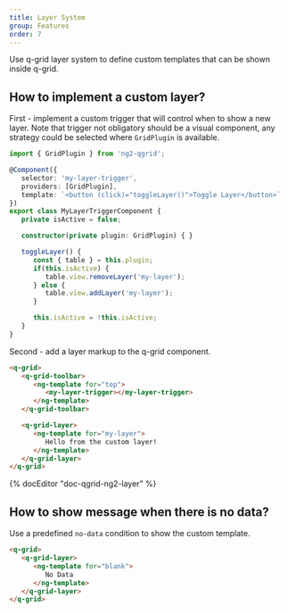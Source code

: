 ```yaml
---
title: Layer System
group: Features
order: 7
---
```


Use q-grid layer system to define custom templates that can be shown inside q-grid.

## How to implement a custom layer?

First - implement a custom trigger that will control when to show a new layer. Note that trigger not obligatory should be a visual component, any strategy could be selected where `GridPlugin` is available.

```typescript
import { GridPlugin } from 'ng2-qgrid';

@Component({
   selector: 'my-layer-trigger',
   providers: [GridPlugin],
   template: `<button (click)="toggleLayer()">Toggle Layer</button>`
})
export class MyLayerTriggerComponent {
   private isActive = false;

   constructor(private plugin: GridPlugin) { }

   toggleLayer() {
      const { table } = this.plugin;
      if(this.isActive) {
         table.view.removeLayer('my-layer');
      } else {
         table.view.addLayer('my-layer');
      }

      this.isActive = !this.isActive;
   }
}
```

Second - add a layer markup to the q-grid component.

```html
<q-grid>
   <q-grid-toolbar>
      <ng-template for="top">
         <my-layer-trigger></my-layer-trigger>
      </ng-template>
   </q-grid-toolbar>

   <q-grid-layer>
      <ng-template for="my-layer">
         Hello from the custom layer!
      </ng-template>
   </q-grid-layer>
</q-grid>
```

{% docEditor "doc-qgrid-ng2-layer" %}

## How to show message when there is no data?

Use a predefined `no-data` condition to show the custom template.

```html
<q-grid>
   <q-grid-layer>
      <ng-template for="blank">
         No Data
      </ng-template>
   </q-grid-layer>
</q-grid>
```
